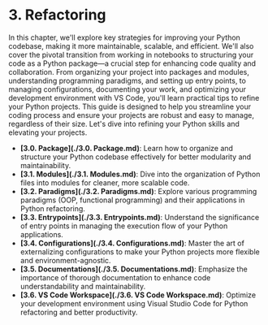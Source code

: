 # 3. Refactoring

In this chapter, we'll explore key strategies for improving your Python codebase, making it more maintainable, scalable, and efficient. We'll also cover the pivotal transition from working in notebooks to structuring your code as a Python package—a crucial step for enhancing code quality and collaboration. From organizing your project into packages and modules, understanding programming paradigms, and setting up entry points, to managing configurations, documenting your work, and optimizing your development environment with VS Code, you'll learn practical tips to refine your Python projects. This guide is designed to help you streamline your coding process and ensure your projects are robust and easy to manage, regardless of their size. Let's dive into refining your Python skills and elevating your projects.

- **[3.0. Package](./3.0. Package.md)**: Learn how to organize and structure your Python codebase effectively for better modularity and maintainability.
- **[3.1. Modules](./3.1. Modules.md)**: Dive into the organization of Python files into modules for cleaner, more scalable code.
- **[3.2. Paradigms](./3.2. Paradigms.md)**: Explore various programming paradigms (OOP, functional programming) and their applications in Python refactoring.
- **[3.3. Entrypoints](./3.3. Entrypoints.md)**: Understand the significance of entry points in managing the execution flow of your Python applications.
- **[3.4. Configurations](./3.4. Configurations.md)**: Master the art of externalizing configurations to make your Python projects more flexible and environment-agnostic.
- **[3.5. Documentations](./3.5. Documentations.md)**: Emphasize the importance of thorough documentation to enhance code understandability and maintainability.
- **[3.6. VS Code Workspace](./3.6. VS Code Workspace.md)**: Optimize your development environment using Visual Studio Code for Python refactoring and better productivity.
